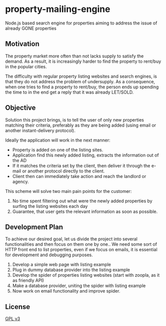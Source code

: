 property-mailing-engine
=======================

Node.js based search engine for properties aiming to address the issue of already GONE properties

## Motivation

The property market more often than not lacks supply to satisfy the demand. As a result, it is increasingly harder to find the property to rent/buy in the popular cities.

The difficulty with regular property listing websites and search engines, is that they do not address the problem of undersupply. As a consequence, when one tries to find a property to rent/buy, the person ends up spending the time to in the end get a reply that it was already LET/SOLD.

## Objective

Solution this project brings, is to tell the user of only new properties matching their criteria, preferably as they are being added (using email or another instant-delivery protocol).

Ideally the application will work in the next manner:

* Property is added on one of the listing sites.
* Application find this newly added listing, extracts the information out of the AD
* If it matches the criteria set by the client, then deliver it through the e-mail or another protocol directly to the client.
* Client then can immediately take action and reach the landlord or agency.

This scheme will solve two main pain points for the customer:

1. No time spent filtering out what were the newly added properties by surfing the listing websites each day
2. Guarantee, that user gets the relevant information as soon as possible.

## Development Plan
To achieve our desired goal, let us divide the project into several functionalities and then focus on them one by one.. We need some sort of HTTP front end to list properties, even if we focus on emails, it is essential for development and debugging purposes.

1. Develop a simple web page with listing example
2. Plug in dummy database provider into the listing example
3. Develop the spider of properties listing websites (start with zoopla, as it as friendly API)
4. Make a database provider, uniting the spider with listing example
5. Now work on email functionality and improve spider.

## License
[GPL v3]

[GPL v3]:LICENSE
